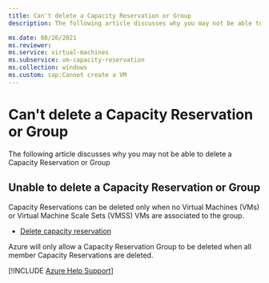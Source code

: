 ```yaml
---
title: Can't delete a Capacity Reservation or Group
description: The following article discusses why you may not be able to delete a Capacity Reservation or Group

ms.date: 08/26/2021
ms.reviewer: 
ms.service: virtual-machines
ms.subservice: vm-capacity-reservation
ms.collection: windows
ms.custom: sap:Cannot create a VM
---
```


# Can't delete a Capacity Reservation or Group

The following article discusses why you may not be able to delete a Capacity Reservation or Group

## Unable to delete a Capacity Reservation or Group

Capacity Reservations can be deleted only when no Virtual Machines (VMs) or Virtual Machine Scale Sets (VMSS) VMs are associated to the group.

- [Delete capacity reservation](/azure/virtual-machines/capacity-reservation-modify)

Azure will only allow a Capacity Reservation Group to be deleted when all member Capacity Reservations are deleted.

[!INCLUDE [Azure Help Support](../../../includes/azure-help-support.md)]
